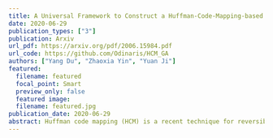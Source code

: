 ```yaml
---
title: A Universal Framework to Construct a Huffman-Code-Mapping-based Reversible Data Hiding Scheme for JPEG Images
date: 2020-06-29
publication_types: ["3"] 
publication: Arxiv
url_pdf: https://arxiv.org/pdf/2006.15984.pdf
url_code: https://github.com/Odinaris/HCM_GA
authors: ["Yang Du", "Zhaoxia Yin", "Yuan Ji"]
featured:
  filename: featured
  focal_point: Smart
  preview_only: false
  featured image:
  filename: featured.jpg
publication_date: 2020-06-29
abstract: Huffman code mapping (HCM) is a recent technique for reversible data hiding (RDH) in JPEG images. The existing HCM-based RDH schemes cause neither file-size increment nor visual distortion for the marked JPEG image, which is the superiority compared to the RDH schemes that use other techniques, such as histogram shifting (HS). However, the embedding capacity achieved by the HCM-based RDH schemes is much lower than the HS-based RDH schemes. Moreover, the existing HCM-based schemes are only applicable to the JPEG images coded with the default Huffman table. In this paper, we propose a universal framework to design the HCM-based RDH scheme. Under this framework, the key issue of HCM-based schemes, i.e., construct the optimal code mapping relationship, is converted to solve a combinatorial optimization problem. The high embedding capacity can be achieved with a slight increase in the file-size of the marked JPEG image. In addition, the problem of applicability is also solved by customizing the Huffman table. As a realization, we construct a new HCM-based scheme by employing the genetic algorithm to search the nearly optimal solution. Experiments show that the performance on the file-size preservation, visual quality, and computational complexity is superior to recent HS-based RDH schemes under the identical payload.
---
```

